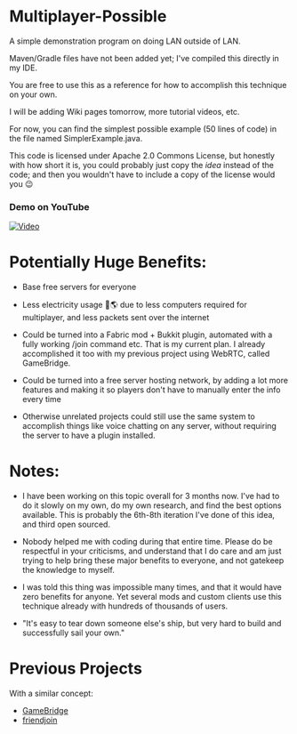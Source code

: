 # Multiplayer-Possible
A simple demonstration program on doing LAN outside of LAN.

Maven/Gradle files have not been added yet; I've compiled this directly in my IDE.

You are free to use this as a reference for how to accomplish this technique on your own.

I will be adding Wiki pages tomorrow, more tutorial videos, etc.

For now, you can find the simplest possible example (50 lines of code) in the file named SimplerExample.java.

This code is licensed under Apache 2.0 Commons License, but honestly with how short it is, you could probably just copy the *idea* instead of the code; and then you wouldn't have to include a copy of the license would you 😉




### Demo on YouTube

[![Video](https://img.youtube.com/vi/tx4jvZCSlXA/0.jpg)](http://www.youtube.com/watch?v=tx4jvZCSlXA)



# Potentially Huge Benefits:

- Base free servers for everyone

- Less electricity usage 💚🌎 due to less computers required for multiplayer, and less packets sent over the internet

- Could be turned into a Fabric mod + Bukkit plugin, automated with a fully working /join command etc. That is my current plan. I already accomplished it too with my previous project using WebRTC, called GameBridge.


- Could be turned into a free server hosting network, by adding a lot more features and making it so players don't have to manually enter the info every time

- Otherwise unrelated projects could still use the same system to accomplish things like voice chatting on any server, without requiring the server to have a plugin installed.

# Notes:

- I have been working on this topic overall for 3 months now. I've had to do it slowly on my own, do my own research, and find the best options available. This is probably the 6th-8th iteration I've done of this idea, and third open sourced. 

- Nobody helped me with coding during that entire time. Please do be respectful in your criticisms, and understand that I do care and am just trying to help bring these major benefits to everyone, and not gatekeep the knowledge to myself. 

- I was told this thing was impossible many times, and that it would have zero benefits for anyone. Yet several mods and custom clients use this technique already with hundreds of thousands of users.

- "It's easy to tear down someone else's ship, but very hard to build and successfully sail your own."

# Previous Projects

With a similar concept:


- [GameBridge](https://github.com/DeflectoMC/GameBridge/blob/main/README.md)
- [friendjoin](https://github.com/DeflectoMC/friendjoin/)





